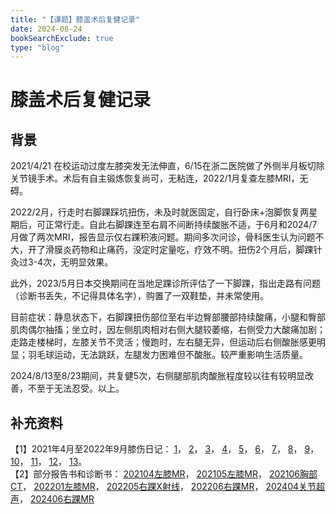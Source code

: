 ```yaml
---
title: "【课题】膝盖术后复健记录"
date: 2024-08-24
bookSearchExclude: true
type: "blog"
---
```



<!--more-->

# 膝盖术后复健记录

## 背景

2021/4/21 在校运动过度左膝突发无法伸直，6/15在浙二医院做了外侧半月板切除关节镜手术。术后有自主锻炼恢复尚可，无粘连，2022/1月复查左膝MRI，无碍。

2022/2月，行走时右脚踝踩坑扭伤，未及时就医固定，自行卧床+泡脚恢复两星期后，可正常行走。自此右脚踝连至右肩不间断持续酸胀不适，于6月和2024/7月做了两次MRI，报告显示仅右踝积液问题。期间多次问诊，骨科医生认为问题不大，开了滑膜炎药物和止痛药，没定时定量吃，疗效不明。扭伤2个月后，脚踝针灸过3-4次，无明显效果。

此外，2023/5月日本交换期间在当地足踝诊所评估了一下脚踝，指出走路有问题（诊断书丢失，不记得具体名字），购置了一双鞋垫，并未常使用。

目前症状：静息状态下，右脚踝扭伤部位至右半边臀部腰部持续酸痛，小腿和臀部肌肉偶尔抽搐；坐立时，因左侧肌肉相对右侧大腿较萎缩，右侧受力大酸痛加剧；走路走楼梯时，左膝关节不灵活；慢跑时，左右腿无异，但运动后右侧酸胀感更明显；羽毛球运动，无法跳跃，左腿发力困难但不酸胀。较严重影响生活质量。

2024/8/13至8/23期间，共复健5次，右侧腿部肌肉酸胀程度较以往有较明显改善，不至于无法忍受。以上。

## 补充资料
【1】2021年4月至2022年9月膝伤日记：
[1](/documents/leg-diary/legdiary1.pdf)，
[2](/documents/leg-diary/legdiary2.pdf)，
[3](/documents/leg-diary/legdiary3.pdf)，
[4](/documents/leg-diary/legdiary4.pdf)，
[5](/documents/leg-diary/legdiary5.pdf)，
[6](/documents/leg-diary/legdiary6.pdf)，
[7](/documents/leg-diary/legdiary7.pdf)，
[8](/documents/leg-diary/legdiary8.pdf)，
[9](/documents/leg-diary/legdiary9.pdf)，
[10](/documents/leg-diary/legdiary10.pdf)，
[11](/documents/leg-diary/legdiary11.pdf)，
[12](/documents/leg-diary/legdiary12.pdf)，
[13](/documents/leg-diary/legdiary13.pdf)。
<br>
【2】部分报告书和诊断书：
[202104左膝MR](/documents/leg-diary/202104左膝关节MRI平扫.jpg)，
[202105左膝MR](/documents/leg-diary/202105左膝关节MRI平扫.jpg)，
[202106胸部CT](https://zjyx.gjwlyy.com/cloudfilm/reporttemplate/zr?hospitalId=95710002&accessNumber=18604009&p=EZSzM4P%2F69f%2FCmgNB1Cw%2Bz6IoY72TNxhP3%2FCbttiHec0DuMX%2B7QyDnUzIODAAdlATHfxd1sMaM5db2t%2B9L6ofFHgcpgMM770N2tdivNcnpk%3D)，
[202201左膝MR](/documents/leg-diary/202201左膝MR.pdf)，
[202205右踝X射线](/documents/leg-diary/202205右踝关节X.jpg)，
[202206右踝MR](https://zjyx.gjwlyy.com/cloudfilm/reporttemplate/zr?hospitalId=95710002&accessNumber=22418211&p=EZSzM4P%2F69f%2FCmgNB1Cw%2Bz6IoY72TNxhP3%2FCbttiHedYj3KWJDWGjnvZ4JWIBjXnmb35r%2FqUDnBK2Vgj1tlbs382IZgdWvQjZIkUjiqfvnc%3D)，
[202404关节超声](/documents/leg-diary/20240426关节超声报告.pdf)，
[202406右踝MR](https://zjyx.gjwlyy.com/cloudfilm/reporttemplate/zr?hospitalId=95710002&accessNumber=22418211&p=EZSzM4P%2F69f%2FCmgNB1Cw%2Bz6IoY72TNxhP3%2FCbttiHedYj3KWJDWGjnvZ4JWIBjXnmb35r%2FqUDnBK2Vgj1tlbs382IZgdWvQjZIkUjiqfvnc%3D)